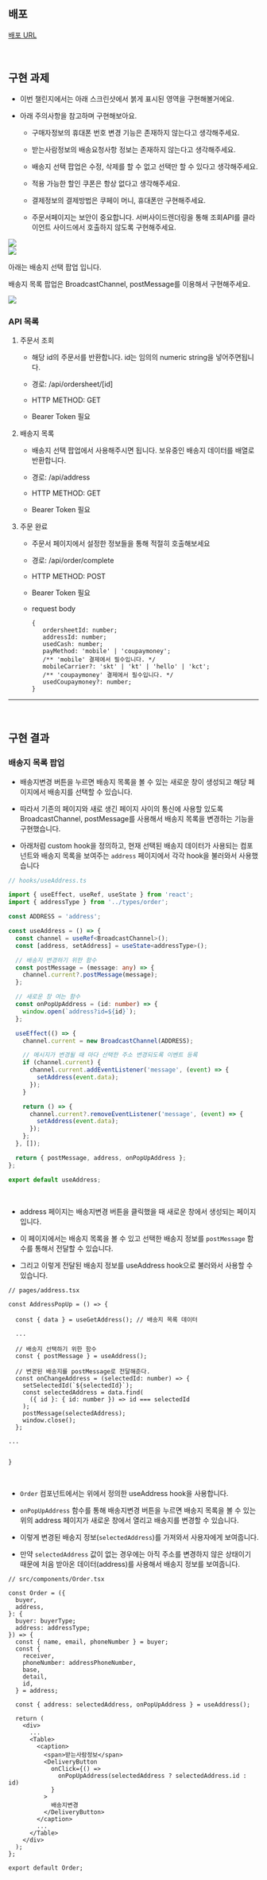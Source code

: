 ## 배포

[배포 URL](https://coupang-clone-2-stage6.netlify.app/checkout/1)

<br/>

## 구현 과제

- 이번 챌린지에서는 아래 스크린샷에서 붉게 표시된 영역을 구현해볼거에요.

- 아래 주의사항을 참고하며 구현해보아요.

  - 구매자정보의 휴대폰 번호 변경 기능은 존재하지 않는다고 생각해주세요.

  - 받는사람정보의 배송요청사항 정보는 존재하지 않는다고 생각해주세요.

  - 배송지 선택 팝업은 수정, 삭제를 할 수 없고 선택만 할 수 있다고 생각해주세요.

  - 적용 가능한 할인 쿠폰은 항상 없다고 생각해주세요.

  - 결제정보의 결제방법은 쿠페이 머니, 휴대폰만 구현해주세요.

  - 주문서페이지는 보안이 중요합니다. 서버사이드렌더링을 통해 조회API를 클라이언트 사이드에서 호출하지 않도록 구현해주세요.

<img src='images/image1.png'>

<br/>

<img src='images/image3.png'>

<br/>

아래는 배송지 선택 팝업 입니다.

배송지 목록 팝업은 BroadcastChannel, postMessage를 이용해서 구현해주세요.

<img src='images/image2.png'>

<br/>

### API 목록

1. 주문서 조회

   - 해당 id의 주문서를 반환합니다. id는 임의의 numeric string을 넣어주면됩니다.

   - 경로: /api/ordersheet/[id]

   - HTTP METHOD: GET

   - Bearer Token 필요

2. 배송지 목록

   - 배송지 선택 팝업에서 사용해주시면 됩니다. 보유중인 배송지 데이터를 배열로 반환합니다.

   - 경로: /api/address

   - HTTP METHOD: GET

   - Bearer Token 필요

3. 주문 완료

   - 주문서 페이지에서 설정한 정보들을 통해 적절히 호출해보세요

   - 경로: /api/order/complete

   - HTTP METHOD: POST

   - Bearer Token 필요

   - request body
     ```tsx
     {
     	ordersheetId: number;
     	addressId: number;
     	usedCash: number;
     	payMethod: 'mobile' | 'coupaymoney';
     	/** 'mobile' 결제에서 필수입니다. */
     	mobileCarrier?: 'skt' | 'kt' | 'hello' | 'kct';
     	/** 'coupaymoney' 결제에서 필수입니다. */
     	usedCoupaymoney?: number;
     }
     ```

---

<br/>

## 구현 결과

### 배송지 목록 팝업

- 배송지변경 버튼을 누르면 배송지 목록을 볼 수 있는 새로운 창이 생성되고 해당 페이지에서 배송지를 선택할 수 있습니다.

- 따라서 기존의 페이지와 새로 생긴 페이지 사이의 통신에 사용할 있도록 BroadcastChannel, postMessage를 사용해서 배송지 목록을 변경하는 기능을 구현했습니다.

- 아래처럼 custom hook을 정의하고, 현재 선택된 배송지 데이터가 사용되는 컴포넌트와 배송지 목록을 보여주는 `address` 페이지에서 각각 hook을 불러와서 사용했습니다

```ts
// hooks/useAddress.ts

import { useEffect, useRef, useState } from 'react';
import { addressType } from '../types/order';

const ADDRESS = 'address';

const useAddress = () => {
  const channel = useRef<BroadcastChannel>();
  const [address, setAddress] = useState<addressType>();

  // 배송지 변경하기 위한 함수
  const postMessage = (message: any) => {
    channel.current?.postMessage(message);
  };

  // 새로운 창 여는 함수
  const onPopUpAddress = (id: number) => {
    window.open(`address?id=${id}`);
  };

  useEffect(() => {
    channel.current = new BroadcastChannel(ADDRESS);

    // 메시지가 변경될 때 마다 선택한 주소 변경되도록 이벤트 등록
    if (channel.current) {
      channel.current.addEventListener('message', (event) => {
        setAddress(event.data);
      });
    }

    return () => {
      channel.current?.removeEventListener('message', (event) => {
        setAddress(event.data);
      });
    };
  }, []);

  return { postMessage, address, onPopUpAddress };
};

export default useAddress;
```

<br/>

- address 페이지는 배송지변경 버튼을 클릭했을 때 새로운 창에서 생성되는 페이지 입니다.

- 이 페이지에서는 배송지 목록을 볼 수 있고 선택한 배송지 정보를 `postMessage` 함수를 통해서 전달할 수 있습니다.

- 그리고 이렇게 전달된 배송지 정보를 useAddress hook으로 불러와서 사용할 수 있습니다.

```tsx
// pages/address.tsx

const AddressPopUp = () => {

  const { data } = useGetAddress(); // 배송지 목록 데이터

  ...

  // 배송지 선택하기 위한 함수
  const { postMessage } = useAddress();

  // 변겯된 배송지를 postMessage로 전달해준다.
  const onChangeAddress = (selectedId: number) => {
    setSelectedId(`${selectedId}`);
    const selectedAddress = data.find(
      ({ id }: { id: number }) => id === selectedId
    );
    postMessage(selectedAddress);
    window.close();
  };

...


}

```

<br/>

- `Order` 컴포넌트에서는 위에서 정의한 useAddress hook을 사용합니다.

- `onPopUpAddress` 함수를 통해 배송지변경 버튼을 누르면 배송지 목록을 볼 수 있는 위의 address 페이지가 새로운 창에서 열리고 배송지를 변경할 수 있습니다.

- 이렇게 변경된 배송지 정보(`selectedAddress`)를 가져와서 사용자에게 보여줍니다.

- 만약 `selectedAddress` 값이 없는 경우에는 아직 주소를 변경하지 않은 상태이기 때문에 처음 받아온 데이터(address)를 사용해서 배송지 정보를 보여줍니다.

```tsx
// src/components/Order.tsx

const Order = ({
  buyer,
  address,
}: {
  buyer: buyerType;
  address: addressType;
}) => {
  const { name, email, phoneNumber } = buyer;
  const {
    receiver,
    phoneNumber: addressPhoneNumber,
    base,
    detail,
    id,
  } = address;

  const { address: selectedAddress, onPopUpAddress } = useAddress();

  return (
    <div>
      ...
      <Table>
        <caption>
          <span>받는사람정보</span>
          <DeliveryButton
            onClick={() =>
              onPopUpAddress(selectedAddress ? selectedAddress.id : id)
            }
          >
            배송지변경
          </DeliveryButton>
        </caption>
        ...
      </Table>
    </div>
  );
};

export default Order;
```
